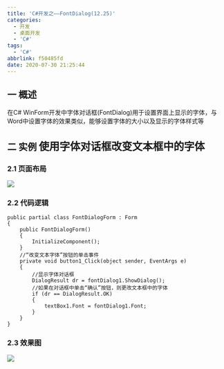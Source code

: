 ```yaml
---
title: 'C#开发之——FontDialog(12.25)'
categories:
  - 开发
  - 桌面开发
  - 'C#'
tags:
  - 'C#'
abbrlink: f50485fd
date: 2020-07-30 21:25:44
---
```

## 一 概述

在C# WinForm开发中字体对话框(FontDialog)用于设置界面上显示的字体，与Word中设置字体的效果类似，能够设置字体的大小以及显示的字体样式等

<!--more-->

## 二 实例  <font size=5> 使用字体对话框改变文本框中的字体 </font>

### 2.1 页面布局
![][1]

### 2.2 代码逻辑

```
public partial class FontDialogForm : Form
{
    public FontDialogForm()
    {
        InitializeComponent();
    }
    //“改变文本字体”按钮的单击事件
    private void button1_Click(object sender, EventArgs e)
    {
        //显示字体对话框
        DialogResult dr = fontDialog1.ShowDialog();
        //如果在对话框中单击“确认”按钮，则更改文本框中的字体
        if (dr == DialogResult.OK)
        {
            textBox1.Font = fontDialog1.Font;
        }
    }
}
```

### 2.3 效果图
![][2]


[1]:https://cdn.jsdelivr.net/gh/PGzxc/CDN@master/blog-image/csharp-winform-fontdialog-layout.png
[2]:https://cdn.jsdelivr.net/gh/PGzxc/CDN@master/blog-image/csharp-winform-fontdialog-view.gif